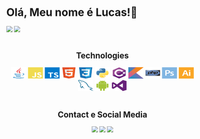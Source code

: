# Olá, Meu nome é Lucas!🙂

<!--
**LucasRalf14/lucasralf14** is a ✨ _special_ ✨ repository because its `README.md` (this file) appears on your GitHub profile.

-->
<div justify-content="center">
<img height="160em" src="https://github-readme-stats.vercel.app/api?username=lucasralf14&show_icons=true&border_radius=0px&theme=tokyonight&custom_title=My Stats&include_all_commits=true&count_private=true&"/> <img height="160em" src="https://github-readme-stats.vercel.app/api/top-langs/?username=lucasralf14&theme=tokyonight&border_radius=0px&langs_count=5)"/>


</div>

<div align="center" style="display: inline_block"><br>
  <h2>Technologies</h2>
  <img alt="Lucas-Java" height="30" width="40" src="https://raw.githubusercontent.com/devicons/devicon/master/icons/java/java-original.svg">
  <img alt="Lucas-Js" height="30" width="40" src="https://raw.githubusercontent.com/devicons/devicon/master/icons/javascript/javascript-plain.svg">
  <img alt="Lucas-Ts" height="30" width="40" src="https://raw.githubusercontent.com/devicons/devicon/master/icons/typescript/typescript-plain.svg">
  <img alt="Lucas-HTML" height="30" width="40" src="https://raw.githubusercontent.com/devicons/devicon/master/icons/html5/html5-original.svg">
  <img alt="Lucas-CSS" height="30" width="40" src="https://raw.githubusercontent.com/devicons/devicon/master/icons/css3/css3-original.svg">
  <img alt="Lucas-Python" height="30" width="40" src="https://raw.githubusercontent.com/devicons/devicon/master/icons/python/python-original.svg">
  <img alt="Lucas-Csharp" height="30" width="40" src="https://raw.githubusercontent.com/devicons/devicon/master/icons/csharp/csharp-original.svg">
  <img alt="Lucas-Kotlin" height="30" width="40" src="https://raw.githubusercontent.com/devicons/devicon/master/icons/kotlin/kotlin-original.svg">
  <img alt="Lucas-Php" height="30" width="40" src="https://raw.githubusercontent.com/devicons/devicon/master/icons/php/php-original.svg">
  <img alt="Lucas-Photoshop" height="30" width="40" src="https://raw.githubusercontent.com/devicons/devicon/master/icons/photoshop/photoshop-plain.svg">
  <img alt="Lucas-Illustrator" height="30" width="40" src="https://raw.githubusercontent.com/devicons/devicon/master/icons/illustrator/illustrator-plain.svg">
  <img alt="Lucas-Mysql" height="30" width="40" src="https://raw.githubusercontent.com/devicons/devicon/master/icons/mysql/mysql-original.svg">
  <img alt="Lucas-Android" height="30" width="40" src="https://raw.githubusercontent.com/devicons/devicon/master/icons/android/android-plain.svg">
  <img alt="Lucas-VSCode" height="30" width="40" src="https://raw.githubusercontent.com/devicons/devicon/master/icons/visualstudio/visualstudio-plain.svg">
</div>

<div align="center" style="display: inline_block"><br>
  <h2>Contact e Social Media</h2>
  
  <a href="mailto:lucas_w.o.ralf@hotmail.com" target="_blank"><img src="https://img.shields.io/badge/Microsoft_Outlook-0078D4?style=for-the-badge&logo=microsoft-outlook&logoColor=white" target="_blank"></a>
  <a href="https://instagram.com/lucasralf_14" target="_blank"><img src="https://img.shields.io/badge/-Instagram-%23E4405F?style=for-the-badge&logo=instagram&logoColor=white" target="_blank"></a>
  <a href="https://www.linkedin.com/in/lucas-ralf-958b7a190" target="_blank"><img src="https://img.shields.io/badge/-LinkedIn-%230077B5?style=for-the-badge&logo=linkedin&logoColor=white" target="_blank"></a>
